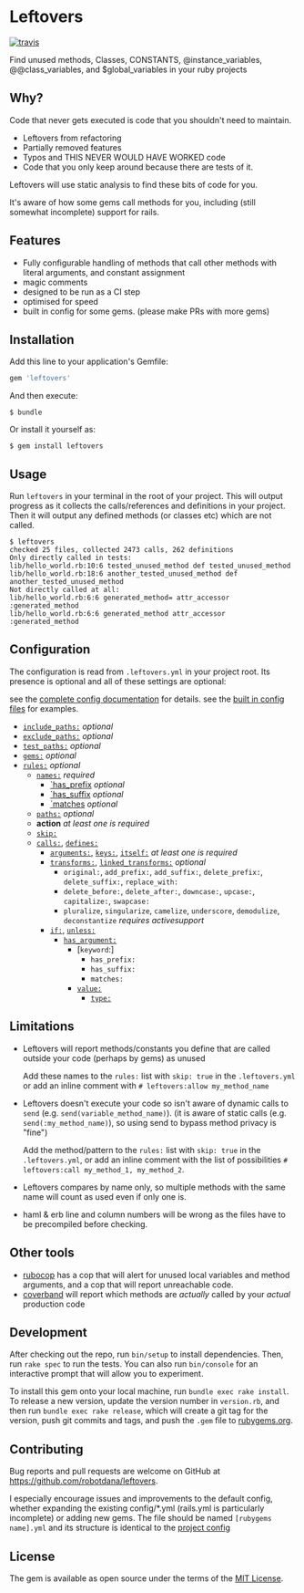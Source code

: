 # Leftovers
[![travis](https://travis-ci.org/robotdana/leftovers.svg?branch=master)](https://travis-ci.org/robotdana/leftovers)

Find unused methods, Classes, CONSTANTS, @instance_variables, @@class_variables, and $global_variables in your ruby projects

## Why?

Code that never gets executed is code that you shouldn't need to maintain.

- Leftovers from refactoring
- Partially removed features
- Typos and THIS NEVER WOULD HAVE WORKED code
- Code that you only keep around because there are tests of it.

Leftovers will use static analysis to find these bits of code for you.

It's aware of how some gems call methods for you, including (still somewhat incomplete) support for rails.

## Features

- Fully configurable handling of methods that call other methods with literal arguments, and constant assignment
- magic comments
- designed to be run as a CI step
- optimised for speed
- built in config for some gems. (please make PRs with more gems)

## Installation

Add this line to your application's Gemfile:

```ruby
gem 'leftovers'
```

And then execute:

    $ bundle

Or install it yourself as:

    $ gem install leftovers

## Usage

Run `leftovers` in your terminal in the root of your project.
This will output progress as it collects the calls/references and definitions in your project.
Then it will output any defined methods (or classes etc) which are not called.

```
$ leftovers
checked 25 files, collected 2473 calls, 262 definitions
Only directly called in tests:
lib/hello_world.rb:10:6 tested_unused_method def tested_unused_method
lib/hello_world.rb:18:6 another_tested_unused_method def another_tested_unused_method
Not directly called at all:
lib/hello_world.rb:6:6 generated_method= attr_accessor :generated_method
lib/hello_world.rb:6:6 generated_method attr_accessor :generated_method
```

## Configuration

The configuration is read from `.leftovers.yml` in your project root.
Its presence is optional and all of these settings are optional:

see the [complete config documentation](https://github.com/robotdana/leftovers/tree/master/Configuration.md) for details.
see the [built in config files](https://github.com/robotdana/leftovers/tree/master/lib/config) for examples.

- [`include_paths:`](https://github.com/robotdana/leftovers/tree/master/Configuration.md#include_paths:) _optional_
- [`exclude_paths:`](https://github.com/robotdana/leftovers/tree/master/Configuration.md#exclude_paths:) _optional_
- [`test_paths:`](https://github.com/robotdana/leftovers/tree/master/Configuration.md#test_paths:) _optional_
- [`gems:`](https://github.com/robotdana/leftovers/tree/master/Configuration.md#gems:) _optional_
- [`rules:`](https://github.com/robotdana/leftovers/tree/master/Configuration.md#rules:) _optional_
  - [`names:`](https://github.com/robotdana/leftovers/tree/master/Configuration.md#names:) _required_
    - [`has_prefix](https://github.com/robotdana/leftovers/tree/master/Configuration.md#has_prefix:) _optional_
    - [`has_suffix](https://github.com/robotdana/leftovers/tree/master/Configuration.md#has_suffix:) _optional_
    - [`matches](https://github.com/robotdana/leftovers/tree/master/Configuration.md#matches:) _optional_
  - [`paths:`](https://github.com/robotdana/leftovers/tree/master/Configuration.md#paths:) _optional_
  - **action** _at least one is required_
  - [`skip:`](https://github.com/robotdana/leftovers/tree/master/Configuration.md#skip:)
  - [`calls:`](https://github.com/robotdana/leftovers/tree/master/Configuration.md#calls:), [`defines:`](https://github.com/robotdana/leftovers/tree/master/Configuration.md#defines:)
    - [`arguments:`](https://github.com/robotdana/leftovers/tree/master/Configuration.md#arguments:), [`keys:`](https://github.com/robotdana/leftovers/tree/master/Configuration.md#keys:), [`itself:`](https://github.com/robotdana/leftovers/tree/master/Configuration.md#itself:) _at least one is required_
    - [`transforms:`](https://github.com/robotdana/leftovers/tree/master/Configuration.md#transforms), [`linked_transforms:`](https://github.com/robotdana/leftovers/tree/master/Configuration.md#linked_transforms) _optional_
        - `original:`, `add_prefix:`, `add_suffix:`, `delete_prefix:`, `delete_suffix:`, `replace_with:`
        - `delete_before:`, `delete_after:`, `downcase:`, `upcase:`, `capitalize:`, `swapcase:`
        - `pluralize`, `singularize`, `camelize`, `underscore`, `demodulize`, `deconstantize` _requires activesupport_
    - [`if:`](https://github.com/robotdana/leftovers/tree/master/Configuration.md#if:), [`unless:`](https://github.com/robotdana/leftovers/tree/master/Configuration.md#unless:)
      - [`has_argument:`](https://github.com/robotdana/leftovers/tree/master/Configuration.md#has_argument:)
        - [`keyword`:]
          - `has_prefix:`
          - `has_suffix:`
          - `matches:`
        - [`value:`](https://github.com/robotdana/leftovers/tree/master/Configuration.md#has_argument:)
          - [`type:`](https://github.com/robotdana/leftovers/tree/master/Configuration.md#has_argument:)

## Limitations

- Leftovers will report methods/constants you define that are called outside your code (perhaps by gems) as unused

  Add these names to the `rules:` list with `skip: true` in the `.leftovers.yml` or add an inline comment with `# leftovers:allow my_method_name`
- Leftovers doesn't execute your code so isn't aware of dynamic calls to `send` (e.g. `send(variable_method_name)`). (it is aware of static calls (e.g. `send(:my_method_name)`), so using send to bypass method privacy is "fine")

  Add the method/pattern to the `rules:` list with `skip: true` in the `.leftovers.yml`, or add an inline comment with the list of possibilities `# leftovers:call my_method_1, my_method_2`.
- Leftovers compares by name only, so multiple methods with the same name will count as used even if only one is.
- haml & erb line and column numbers will be wrong as the files have to be precompiled before checking.

## Other tools

- [rubocop](https://github.com/rubocop-hq/rubocop) has a cop that will alert for unused local variables and method arguments, and a cop that will report unreachable code.
- [coverband](https://github.com/danmayer/coverband) will report which methods are _actually_ called by your _actual_ production code

## Development

After checking out the repo, run `bin/setup` to install dependencies. Then, run `rake spec` to run the tests. You can also run `bin/console` for an interactive prompt that will allow you to experiment.

To install this gem onto your local machine, run `bundle exec rake install`. To release a new version, update the version number in `version.rb`, and then run `bundle exec rake release`, which will create a git tag for the version, push git commits and tags, and push the `.gem` file to [rubygems.org](https://rubygems.org).

## Contributing

Bug reports and pull requests are welcome on GitHub at https://github.com/robotdana/leftovers.

I especially encourage issues and improvements to the default config, whether expanding the existing config/*.yml (rails.yml is particularly incomplete) or adding new gems.
The file should be named `[rubygems name].yml` and its structure is identical to the [project config](#configuration)

## License

The gem is available as open source under the terms of the [MIT License](https://opensource.org/licenses/MIT).
